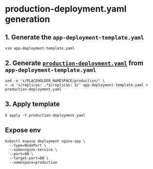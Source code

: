 # production-deployment.yaml generation

## 1. Generate the `app-deployment-template.yaml`
```
vim app-deployment-template.yaml
```

## 2. Generate [`production-deployment.yaml`](https://github.com/jgzhernandez/FECP_envconfig_activity/blob/main/production-deployment.yaml) from `app-deployment-template.yaml`
```
sed -e 's/PLACEHOLDER_NAMESPACE/production/' \
> -e 's/replicas: .*$/replicas: 3/' app-deployment-template.yaml > production-deployment.yaml
```

## 3. Apply template
```
k apply -f production-deployment.yaml
```

## Expose env
```
kubectl expose deployment nginx-app \
  --type=NodePort \
  --name=nginx-service \
  --port=80 \
  --target-port=80 \
  --namespace=production
```
